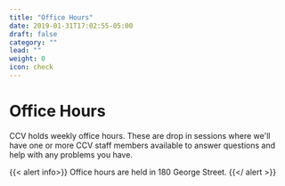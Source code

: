 ```yaml
---
title: "Office Hours"
date: 2019-01-31T17:02:55-05:00
draft: false
category: ""
lead: ""
weight: 0
icon: check
---
```


# Office Hours

CCV holds weekly office hours.  These are drop in sessions where we'll have one or more 
CCV staff members available to answer questions and help with any problems you have.

{{< alert info>}}
Office hours are held in 180 George Street. 
{{</ alert >}}

